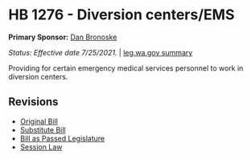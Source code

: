 # HB 1276 - Diversion centers/EMS
**Primary Sponsor:** [Dan Bronoske](/person/leg/dan.bronoske.md)

*Status: Effective date 7/25/2021.* | [leg.wa.gov summary](https://app.leg.wa.gov/billsummary?BillNumber=1276&Year=2021)

Providing for certain emergency medical services personnel to work in diversion centers.

## Revisions
* [Original Bill](1/)
* [Substitute Bill](S/)
* [Bill as Passed Legislature](S.PL/)
* [Session Law](S.SL/)